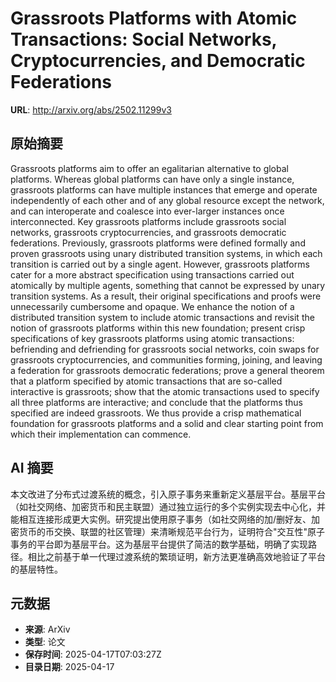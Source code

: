 # Grassroots Platforms with Atomic Transactions: Social Networks, Cryptocurrencies, and Democratic Federations

**URL**: http://arxiv.org/abs/2502.11299v3

## 原始摘要

Grassroots platforms aim to offer an egalitarian alternative to global
platforms. Whereas global platforms can have only a single instance, grassroots
platforms can have multiple instances that emerge and operate independently of
each other and of any global resource except the network, and can interoperate
and coalesce into ever-larger instances once interconnected. Key grassroots
platforms include grassroots social networks, grassroots cryptocurrencies, and
grassroots democratic federations. Previously, grassroots platforms were
defined formally and proven grassroots using unary distributed transition
systems, in which each transition is carried out by a single agent. However,
grassroots platforms cater for a more abstract specification using transactions
carried out atomically by multiple agents, something that cannot be expressed
by unary transition systems. As a result, their original specifications and
proofs were unnecessarily cumbersome and opaque.
  We enhance the notion of a distributed transition system to include atomic
transactions and revisit the notion of grassroots platforms within this new
foundation; present crisp specifications of key grassroots platforms using
atomic transactions: befriending and defriending for grassroots social
networks, coin swaps for grassroots cryptocurrencies, and communities forming,
joining, and leaving a federation for grassroots democratic federations; prove
a general theorem that a platform specified by atomic transactions that are
so-called interactive is grassroots; show that the atomic transactions used to
specify all three platforms are interactive; and conclude that the platforms
thus specified are indeed grassroots. We thus provide a crisp mathematical
foundation for grassroots platforms and a solid and clear starting point from
which their implementation can commence.


## AI 摘要

本文改进了分布式过渡系统的概念，引入原子事务来重新定义基层平台。基层平台（如社交网络、加密货币和民主联盟）通过独立运行的多个实例实现去中心化，并能相互连接形成更大实例。研究提出使用原子事务（如社交网络的加/删好友、加密货币的币交换、联盟的社区管理）来清晰规范平台行为，证明符合"交互性"原子事务的平台即为基层平台。这为基层平台提供了简洁的数学基础，明确了实现路径。相比之前基于单一代理过渡系统的繁琐证明，新方法更准确高效地验证了平台的基层特性。

## 元数据

- **来源**: ArXiv
- **类型**: 论文
- **保存时间**: 2025-04-17T07:03:27Z
- **目录日期**: 2025-04-17
